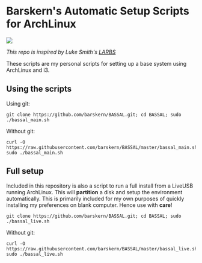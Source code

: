 # Barskern's Automatic Setup Scripts for ArchLinux

![](https://img.shields.io/badge/status-under--development-orange.svg?style=flat-square)

_This repo is inspired by Luke Smith's [LARBS](https://github.com/LukeSmithxyz/LARBS/)_

These scripts are my personal scripts for setting up a base system using ArchLinux and i3.

## Using the scripts

Using git:

```shell
git clone https://github.com/barskern/BASSAL.git; cd BASSAL; sudo ./bassal_main.sh
```

Without git:

```shell
curl -O https://raw.githubusercontent.com/barskern/BASSAL/master/bassal_main.sh; sudo ./bassal_main.sh
```

## Full setup

Included in this repository is also a script to run a full install from a LiveUSB running ArchLinux. This will **partition** a disk and setup the environment automatically. This is primarily included for my own purposes of quickly installing my preferences on blank computer. Hence use with **care**!

```shell
git clone https://github.com/barskern/BASSAL.git; cd BASSAL; sudo ./bassal_live.sh
```

Without git:

```shell
curl -O https://raw.githubusercontent.com/barskern/BASSAL/master/bassal_live.sh; sudo ./bassal_live.sh
```
